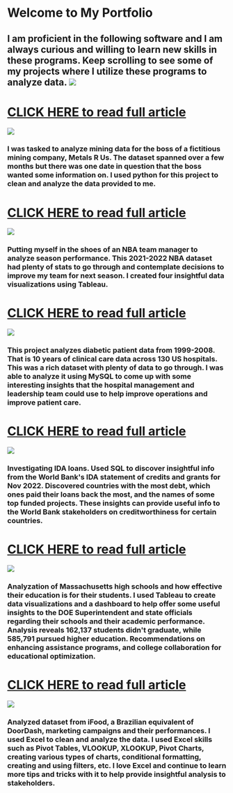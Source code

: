 # Welcome to My Portfolio
I am proficient in the following software and I am always curious and willing to learn new skills in these programs. Keep scrolling to see some of my projects where I utilize these programs to analyze data.
<img src="images/software_skills_logos.png"/>
---
# [CLICK HERE to read full article](/mining.md)
<img src="mining_visuals/Title_image.png"/>

### I was tasked to analyze mining data for the boss of a fictitious mining company, Metals R Us. The dataset spanned over a few months but there was one date in question that the boss wanted some information on. I used python for this project to clean and analyze the data provided to me. 

# [CLICK HERE to read full article](/NBA_project.md)
<img src="NBA_project_visuals/NBA_titleimage.png"/>

### Putting myself in the shoes of an NBA team manager to analyze season performance. This 2021-2022 NBA dataset had plenty of stats to go through and contemplate decisions to improve my team for next season. I created four insightful data visualizations using Tableau. 

# [CLICK HERE to read full article](/healthcare.md)
<img src="healthcare_visuals/titleimage.jpg"/>

### This project analyzes diabetic patient data from 1999-2008. That is 10 years of clinical care data across 130 US hospitals. This was a rich dataset with plenty of data to go through. I was able to analyze it using MySQL to come up with some interesting insights that the hospital management and leadership team could use to help improve operations and improve patient care.

# [CLICK HERE to read full article](/bank.md)
<img src="Bank_Vissuals/The-world-bank-7c51155a361e1efba7c704d19b6a5aca.png"/>

### Investigating IDA loans. Used SQL to discover insightful info from the World Bank's IDA statement of credits and grants for Nov 2022. Discovered countries with the most debt, which ones paid their loans back the most, and the names of some top funded projects. These insights can provide useful info to the World Bank stakeholders on creditworthiness for certain countries.

# [CLICK HERE to read full article](/schools.md)
<img src="schools_visuals/bostonlatinfb.jpg"/>

### Analyzation of Massachusetts high schools and how effective their education is for their students. I used Tableau to create data visualizations and a dashboard to help offer some useful insights to the DOE Superintendent and state officials regarding their schools and their academic performance. Analysis reveals 162,137 students didn't graduate, while 585,791 pursued higher education. Recommendations on enhancing assistance programs, and college collaboration for educational optimization.

# [CLICK HERE to read full article](/doordash.md)
<img src="doordash_visuals/doordash_logo.jpg"/>

### Analyzed dataset from iFood, a Brazilian equivalent of DoorDash, marketing campaigns and their performances. I used Excel to clean and analyze the data. I used Excel skills such as Pivot Tables, VLOOKUP, XLOOKUP, Pivot Charts, creating various types of charts, conditional formatting, creating and using filters, etc. I love Excel and continue to learn more tips and tricks with it to help provide insightful analysis to stakeholders.





